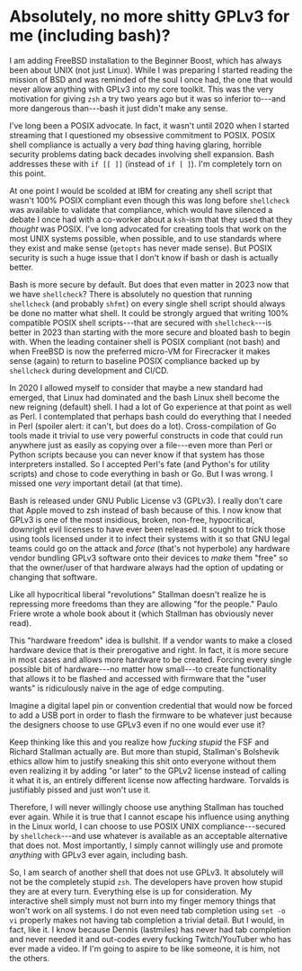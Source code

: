# Absolutely, no more shitty GPLv3 for me (including bash)?

I am adding FreeBSD installation to the Beginner Boost, which has always been about UNIX (not just Linux). While I was preparing I started reading the mission of BSD and was reminded of the soul I once had, the one that would never allow anything with GPLv3 into my core toolkit. This was the very motivation for giving `zsh` a try two years ago but it was so inferior to---and more dangerous than---bash it just didn't make any sense.

I've long been a POSIX advocate. In fact, it wasn't until 2020 when I started streaming that I questioned my obsessive commitment to POSIX. POSIX shell compliance is actually a very *bad* thing having glaring, horrible security problems dating back decades involving shell expansion. Bash addresses these with `if [[ ]]` (instead of `if [ ]`). I'm completely torn on this point.

At one point I would be scolded at IBM for creating any shell script that wasn't 100% POSIX compliant even though this was long before `shellcheck` was available to validate that compliance, which would have silenced a debate I once had with a co-worker about a `ksh`-ism that they used that they *thought* was POSIX. I've long advocated for creating tools that work on the most UNIX systems possible, when possible, and to use standards where they exist and make sense (`getopts` has never made sense). But POSIX security is such a huge issue that I don't know if bash or dash is actually better.

Bash is more secure by default. But does that even matter in 2023 now that we have `shellcheck`? There is absolutely no question that running `shellcheck` (and probably `shfmt`) on every single shell script should always be done no matter what shell. It could be strongly argued that writing 100% compatible POSIX shell scripts---that are secured with `shellcheck`---is better in 2023 than starting with the more secure and bloated bash to begin with. When the leading container shell is POSIX compliant (not bash) and when FreeBSD is now the preferred micro-VM for Firecracker it makes sense (again) to return to baseline POSIX compliance backed up by `shellcheck` during development and CI/CD.

In 2020 I allowed myself to consider that maybe a new standard had emerged, that Linux had dominated and the bash Linux shell become the new reigning (default) shell. I had a lot of Go experience at that point as well as Perl. I contemplated that perhaps bash could do everything that I needed in Perl (spoiler alert: it can't, but does do a lot). Cross-compilation of Go tools made it trivial to use very powerful constructs in code that could run anywhere just as easily as copying over a file---even more than Perl or Python scripts because you can never know if that system has those interpreters installed. So I accepted Perl's fate (and Python's for utility scripts) and chose to code everything in bash or Go. But I was wrong. I missed one *very* important detail (at that time).

Bash is released under GNU Public License v3 (GPLv3). I really don't care that Apple moved to zsh instead of bash because of this. I now know that GPLv3 is one of the most insidious, broken, non-free, hypocritical, downright evil licenses to have ever been released. It sought to trick those using tools licensed under it to infect their systems with it so that GNU legal teams could go on the attack and *force* (that's not hyperbole) any hardware vendor bundling GPLv3 software onto their devices to *make* them "free" so that the owner/user of that hardware always had the option of updating or changing that software.

Like all hypocritical liberal "revolutions" Stallman doesn't realize he is repressing more freedoms than they are allowing "for the people." Paulo Friere wrote a whole book about it (which Stallman has obviously never read).

This "hardware freedom" idea is bullshit. If a vendor wants to make a closed hardware device that is their prerogative and right. In fact, it is more secure in most cases and allows more hardware to be created. Forcing every single possible bit of hardware---no matter how small---to create functionality that allows it to be flashed and accessed with firmware that the "user wants" is ridiculously naive in the age of edge computing.

Imagine a digital lapel pin or convention credential that would now be forced to add a USB port in order to flash the firmware to be whatever just because the designers choose to use GPLv3 even if no one would ever use it?

Keep thinking like this and you realize how *fucking stupid* the FSF and Richard Stallman actually are. But more than stupid, Stallman's Bolshevik ethics allow him to justify sneaking this shit onto everyone without them even realizing it by adding "or later" to the GPLv2 license instead of calling it what it is, an entirely different license now affecting hardware. Torvalds is justifiably pissed and just won't use it.

Therefore, I will never willingly choose use anything Stallman has touched ever again. While it is true that I cannot escape his influence using anything in the Linux world, I can choose to use POSIX UNIX compliance---secured by `shellcheck`---and use whatever is available as an acceptable alternative that does not. Most importantly, I simply cannot willingly use and promote *anything* with GPLv3 ever again, including bash.

So, I am search of another shell that does not use GPLv3. It absolutely will not be the completely stupid `zsh`. The developers have proven how stupid they are at every turn. Everything else is up for consideration. My interactive shell simply must not burn into my finger memory things that won't work on all systems. I do not even need tab completion using `set -o vi` properly makes not having tab completion a trivial detail. But I would, in fact, like it. I know because Dennis (lastmiles) has never had tab completion and never needed it and out-codes every fucking Twitch/YouTuber who has ever made a video. If I'm going to aspire to be like someone, it is him, not the others.
